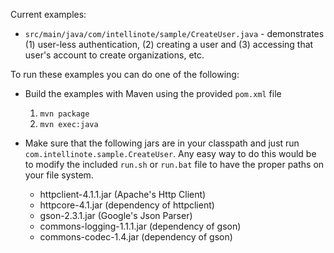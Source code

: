 Current examples:

 * `src/main/java/com/intellinote/sample/CreateUser.java` - demonstrates (1) user-less authentication, (2) creating a user and (3) accessing that user's account to create organizations, etc.

To run these examples you can do one of the following:

* Build the examples with Maven using the provided `pom.xml` file 
	1. `mvn package`
	2. `mvn exec:java`

* Make sure that the following jars are in your classpath and just run `com.intellinote.sample.CreateUser`.  Any easy way to do this would be to modify the included `run.sh` or `run.bat` file to have the proper paths on your file system. 
	* 	httpclient-4.1.1.jar (Apache's Http Client)
 	* 	httpcore-4.1.jar (dependency of httpclient)
 	* 	gson-2.3.1.jar (Google's Json Parser)
 	* 	commons-logging-1.1.1.jar (dependency of gson)
 	* 	commons-codec-1.4.jar (dependency of gson)